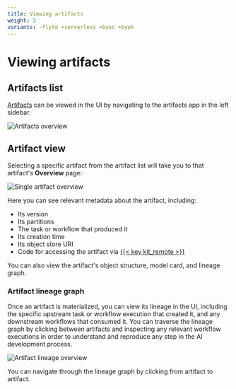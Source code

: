 ```yaml
---
title: Viewing artifacts
weight: 5
variants: -flyte +serverless +byoc +byok
---
```


# Viewing artifacts

## Artifacts list

[Artifacts](./index) can be viewed in the UI by navigating to the artifacts app in the left sidebar:

![Artifacts overview](/_static/images/user-guide/core-concepts/artifacts/viewing-artifacts/artifacts-list.png)

## Artifact view

Selecting a specific artifact from the artifact list will take you to that artifact's **Overview** page:

![Single artifact overview](/_static/images/user-guide/core-concepts/artifacts/viewing-artifacts/artifact-view.png)

Here you can see relevant metadata about the artifact, including:
* Its version
* Its partitions
* The task or workflow that produced it
* Its creation time
* Its object store URI
* Code for accessing the artifact via [{{< key kit_remote >}}](../../../api-reference/union-sdk/union-remote/_index.md)

You can also view the artifact's object structure, model card, and lineage graph.

### Artifact lineage graph

Once an artifact is materialized, you can view its lineage in the UI, including the specific upstream task or workflow execution that created it, and any downstream workflows that consumed it. You can traverse the lineage graph by clicking between artifacts and inspecting any relevant workflow executions in order to understand and reproduce any step in the AI development process.

![Artifact lineage overview](/_static/images/user-guide/core-concepts/artifacts/viewing-artifacts/artifact-lineage.png)

You can navigate through the lineage graph by clicking from artifact to artifact.